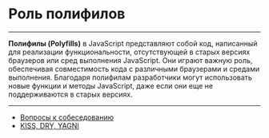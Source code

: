 # Роль полифилов
____

**Полифилы (Polyfills)** в JavaScript представляют собой код, написанный для реализации функциональности, отсутствующей в старых версиях браузеров или сред выполнения JavaScript. Они играют важную роль, обеспечивая совместимость кода с различными браузерами и средами выполнения. Благодаря полифилам разработчики могут использовать новые функции и методы JavaScript, даже если они еще не поддерживаются в старых версиях.
____
- [Вопросы к собеседованию](../../README.md)
- [KISS, DRY, YAGNI](./kissdryyagni.md)